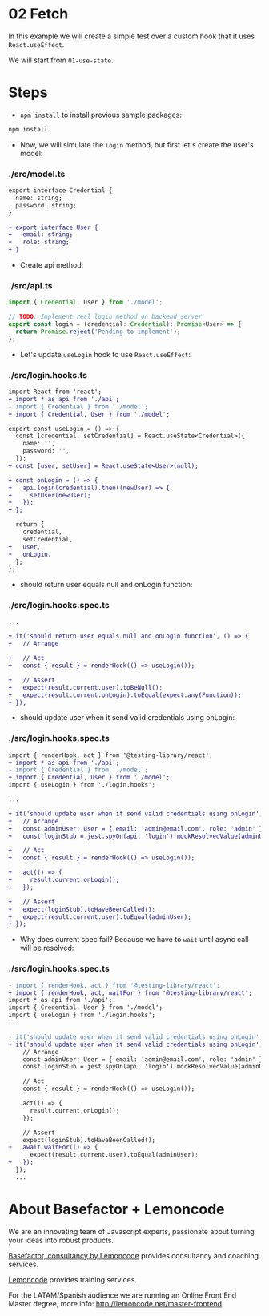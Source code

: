 # 02 Fetch

In this example we will create a simple test over a custom hook that it uses `React.useEffect`.

We will start from `01-use-state`.

# Steps

- `npm install` to install previous sample packages:

```bash
npm install
```

- Now, we will simulate the `login` method, but first let's create the user's model:

### ./src/model.ts

```diff
export interface Credential {
  name: string;
  password: string;
}

+ export interface User {
+   email: string;
+   role: string;
+ }

```

- Create api method:

### ./src/api.ts

```javascript
import { Credential, User } from './model';

// TODO: Implement real login method on backend server
export const login = (credential: Credential): Promise<User> => {
  return Promise.reject('Pending to implement');
};
```

- Let's update `useLogin` hook to use `React.useEffect`:

### ./src/login.hooks.ts

```diff
import React from 'react';
+ import * as api from './api';
- import { Credential } from './model';
+ import { Credential, User } from './model';

export const useLogin = () => {
  const [credential, setCredential] = React.useState<Credential>({
    name: '',
    password: '',
  });
+ const [user, setUser] = React.useState<User>(null);

+ const onLogin = () => {
+   api.login(credential).then((newUser) => {
+     setUser(newUser);
+   });
+ };

  return {
    credential,
    setCredential,
+   user,
+   onLogin,
  };
};

```

- should return user equals null and onLogin function:

### ./src/login.hooks.spec.ts

```diff
...

+ it('should return user equals null and onLogin function', () => {
+   // Arrange

+   // Act
+   const { result } = renderHook(() => useLogin());

+   // Assert
+   expect(result.current.user).toBeNull();
+   expect(result.current.onLogin).toEqual(expect.any(Function));
+ });

```

- should update user when it send valid credentials using onLogin:

### ./src/login.hooks.spec.ts

```diff
import { renderHook, act } from '@testing-library/react';
+ import * as api from './api';
- import { Credential } from './model';
+ import { Credential, User } from './model';
import { useLogin } from './login.hooks';

...

+ it('should update user when it send valid credentials using onLogin', () => {
+   // Arrange
+   const adminUser: User = { email: 'admin@email.com', role: 'admin' };
+   const loginStub = jest.spyOn(api, 'login').mockResolvedValue(adminUser);

+   // Act
+   const { result } = renderHook(() => useLogin());

+   act(() => {
+     result.current.onLogin();
+   });

+   // Assert
+   expect(loginStub).toHaveBeenCalled();
+   expect(result.current.user).toEqual(adminUser);
+ });

```

- Why does current spec fail? Because we have to `wait` until async call will be resolved:

### ./src/login.hooks.spec.ts

```diff
- import { renderHook, act } from '@testing-library/react';
+ import { renderHook, act, waitFor } from '@testing-library/react';
import * as api from './api';
import { Credential, User } from './model';
import { useLogin } from './login.hooks';
...

- it('should update user when it send valid credentials using onLogin', () => {
+ it('should update user when it send valid credentials using onLogin', async () => {
    // Arrange
    const adminUser: User = { email: 'admin@email.com', role: 'admin' };
    const loginStub = jest.spyOn(api, 'login').mockResolvedValue(adminUser);

    // Act
    const { result } = renderHook(() => useLogin());

    act(() => {
      result.current.onLogin();
    });

    // Assert
    expect(loginStub).toHaveBeenCalled();
+   await waitFor(() => {
      expect(result.current.user).toEqual(adminUser);
+   });
  });
  ...

```

# About Basefactor + Lemoncode

We are an innovating team of Javascript experts, passionate about turning your ideas into robust products.

[Basefactor, consultancy by Lemoncode](http://www.basefactor.com) provides consultancy and coaching services.

[Lemoncode](http://lemoncode.net/services/en/#en-home) provides training services.

For the LATAM/Spanish audience we are running an Online Front End Master degree, more info: http://lemoncode.net/master-frontend
